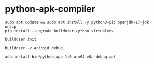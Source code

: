 # python-apk-compiler

```
sudo apt update && sudo apt install -y python3-pip openjdk-17-jdk unzip
pip install --upgrade buildozer cython virtualenv
```

```
buildozer init
```

```
buildozer -v android debug
```

```
adb install bin/python_app-1.0-arm64-v8a-debug.apk
```